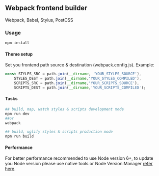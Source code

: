 ## Webpack frontend builder  
Webpack, Babel, Stylus, PostCSS

### Usage
```bash
npm install
```

#### Theme setup
Set you frontend path source & destination (webpack.config.js).
Example:
```javascript
const STYLES_SRC = path.join(__dirname, 'YOUR_STYLES_SOURCE'),
    STYLES_DEST = path.join(__dirname,'YOUR_STYLES_COMPILED'),
    SCRIPTS_SRC = path.join(__dirname,'YOUR_SCRIPTS_SOURCE'),
    SCRIPTS_DEST = path.join(__dirname,'YOUR_SCRIPTS_COMPILED');
```

#### Tasks
```bash
## build, map, watch styles & scripts development mode
npm run dev
##or
webpack

## build, uglify styles & scripts production mode
npm run build
```

#### Performance
For better performance recommended to use Node version 6+, to update you Node version please use native tools or Node Version Manager [refer here](https://github.com/creationix/nvm/).